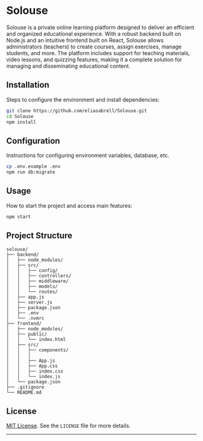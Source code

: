 # Solouse

Solouse is a private online learning platform designed to deliver an efficient and organized educational experience. With a robust backend built on Node.js and an intuitive frontend built on React, Solouse allows administrators (teachers) to create courses, assign exercises, manage students, and more. The platform includes support for teaching materials, video lessons, and quizzing features, making it a complete solution for managing and disseminating educational content.

## Installation

Steps to configure the environment and install dependencies:
```bash
git clone https://github.com/eliasabrell/Solouse.git
cd Solouse
npm install
```

## Configuration

Instructions for configuring environment variables, database, etc.

```bash
cp .env.example .env
npm run db:migrate
```

## Usage

How to start the project and access main features:
```bash
npm start
```

## Project Structure

```
solouse/
├── backend/
│   ├── node_modules/
│   ├── src/
│   │   ├── config/
│   │   ├── controllers/
│   │   ├── middleware/
│   │   ├── models/
│   │   └── routes/
│   ├── app.js
│   ├── server.js
│   ├── package.json
│   ├── .env
│   └── .nvmrc
├── frontend/
│   ├── node_modules/
│   ├── public/
│   │   └── index.html
│   ├── src/
│   │   ├── components/
│   │   │
│   │   ├── App.js
│   │   ├── App.css
│   │   ├── index.css
│   │   └── index.js
│   └── package.json
├── .gitignore
└── README.md
```

## License

[MIT License](LICENSE).
See the `LICENSE` file for more details. 

---